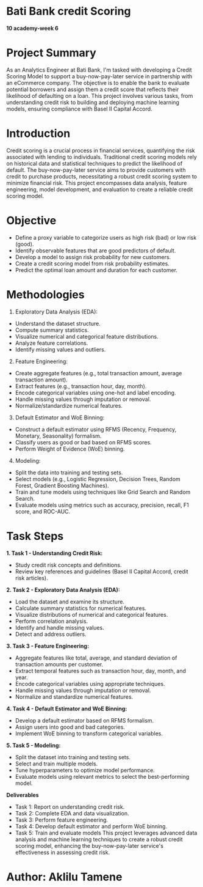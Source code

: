 # Bati Bank credit Scoring
**10 academy-week 6**

# Project Summary
As an Analytics Engineer at Bati Bank, I'm tasked with developing a Credit Scoring Model to support a buy-now-pay-later service in partnership with an eCommerce company. The objective is to enable the bank to evaluate potential borrowers and assign them a credit score that reflects their likelihood of defaulting on a loan. This project involves various tasks, from understanding credit risk to building and deploying machine learning models, ensuring compliance with Basel II Capital Accord.

# Introduction
Credit scoring is a crucial process in financial services, quantifying the risk associated with lending to individuals. Traditional credit scoring models rely on historical data and statistical techniques to predict the likelihood of default. The buy-now-pay-later service aims to provide customers with credit to purchase products, necessitating a robust credit scoring system to minimize financial risk. This project encompasses data analysis, feature engineering, model development, and evaluation to create a reliable credit scoring model.

# Objective
  - Define a proxy variable to categorize users as high risk (bad) or low risk (good).
  - Identify observable features that are good predictors of default.
  - Develop a model to assign risk probability for new customers.
  - Create a credit scoring model from risk probability estimates.
  - Predict the optimal loan amount and duration for each customer.

# Methodologies

1. Exploratory Data Analysis (EDA):

  - Understand the dataset structure.
  - Compute summary statistics.
  - Visualize numerical and categorical feature distributions.
  - Analyze feature correlations.
  - Identify missing values and outliers.
2. Feature Engineering:

  - Create aggregate features (e.g., total transaction amount, average transaction amount).
  - Extract features (e.g., transaction hour, day, month).
  - Encode categorical variables using one-hot and label encoding.
  - Handle missing values through imputation or removal.
  - Normalize/standardize numerical features.
3. Default Estimator and WoE Binning:

  - Construct a default estimator using RFMS (Recency, Frequency, Monetary, Seasonality) formalism.
  - Classify users as good or bad based on RFMS scores.
  - Perform Weight of Evidence (WoE) binning.
4. Modeling:

  - Split the data into training and testing sets.
  - Select models (e.g., Logistic Regression, Decision Trees, Random Forest, Gradient Boosting Machines).
  - Train and tune models using techniques like Grid Search and Random Search.
  - Evaluate models using metrics such as accuracy, precision, recall, F1 score, and ROC-AUC.

# Task Steps

**1. Task 1 - Understanding Credit Risk:**

  - Study credit risk concepts and definitions.
  - Review key references and guidelines (Basel II Capital Accord, credit risk articles).

**2. Task 2 - Exploratory Data Analysis (EDA):**

  - Load the dataset and examine its structure.
  - Calculate summary statistics for numerical features.
  - Visualize distributions of numerical and categorical features.
  - Perform correlation analysis.
  - Identify and handle missing values.
  - Detect and address outliers.

**3. Task 3 - Feature Engineering:**

  - Aggregate features like total, average, and standard deviation of transaction amounts per customer.
  - Extract temporal features such as transaction hour, day, month, and year.
  - Encode categorical variables using appropriate techniques.
  - Handle missing values through imputation or removal.
  - Normalize and standardize numerical features.

**4. Task 4 - Default Estimator and WoE Binning:**

  - Develop a default estimator based on RFMS formalism.
  - Assign users into good and bad categories.
  - Implement WoE binning to transform categorical variables.

**5. Task 5 - Modeling:**

  - Split the dataset into training and testing sets.
  - Select and train multiple models.
  - Tune hyperparameters to optimize model performance.
  - Evaluate models using relevant metrics to select the best-performing model.

**Deliverables**
 - Task 1: Report on understanding credit risk.
 - Task 2: Complete EDA and data visualization.
 - Task 3: Perform feature engineering.
 - Task 4: Develop default estimator and perform WoE binning.
 - Task 5: Train and evaluate models
This project leverages advanced data analysis and machine learning techniques to create a robust credit scoring model, enhancing the buy-now-pay-later service's effectiveness in assessing credit risk.

# Author: Aklilu Tamene